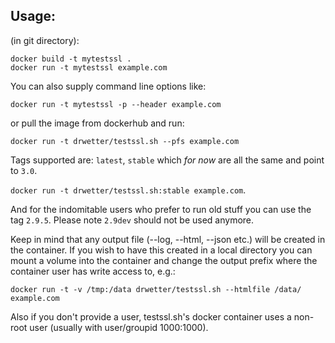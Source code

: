 ## Usage:

(in git directory):
```
docker build -t mytestssl .
docker run -t mytestssl example.com
```

You can also supply command line options like:

``docker run -t mytestssl -p --header example.com``

or pull the image from dockerhub and run:

```
docker run -t drwetter/testssl.sh --pfs example.com
```

Tags supported are: ``latest``, ``stable`` which _for now_ are all the same and point to ``3.0``. 

``docker run -t drwetter/testssl.sh:stable example.com``.

And for the indomitable users who prefer to run old stuff you can use the tag ``2.9.5``. Please note ``2.9dev`` should not be used anymore.

Keep in mind that any output file (--log, --html, --json etc.) will be created in the container. If you wish to have this created in a local directory you can mount a volume into the container and change the output prefix where the container user has write access to, e.g.:

```
docker run -t -v /tmp:/data drwetter/testssl.sh --htmlfile /data/ example.com
```

Also if you don't provide a user, testssl.sh's docker container uses a non-root user (usually with user/groupid 1000:1000).
